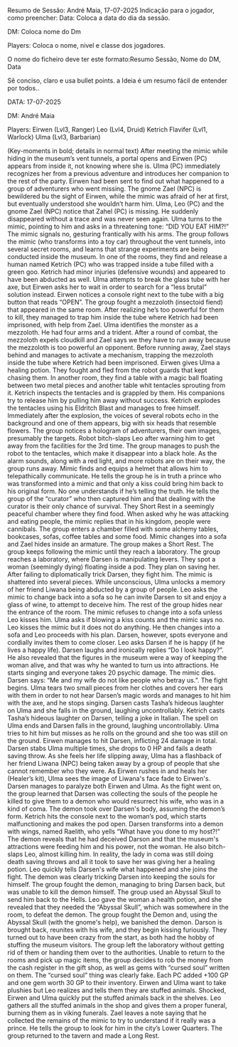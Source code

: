 Resumo de Sessão: André Maia, 17-07-2025
Indicação para o jogador, como preencher:
Data: Coloca a data do dia da sessão.

DM: Coloca nome do Dm

Players: Coloca o nome, nivel e classe dos jogadores.

O nome do ficheiro deve ter este formato:Resumo Sessão, Nome do DM, Data

Sê conciso, claro e usa bullet points. a Ideia é um resumo fácil de entender por todos..



DATA: 17-07-2025

DM: André Maia

Players:
Eirwen (Lvl3, Ranger)
Leo (Lvl4, Druid)
Ketrich Flavifer (Lvl1, Warlock)
Ulma (Lvl3, Barbarian)



(Key-moments in bold; details in normal text)
After meeting the mimic while hiding in the museum’s vent tunnels, a portal opens and Eirwen (PC) appears from inside it, not knowing where she is. Ulma (PC) immediately recognizes her from a previous adventure and introduces her companion to the rest of the party.
Eirwen had been sent to find out what happened to a group of adventurers who went missing.
The gnome Zael (NPC) is bewildered bu the sight of Eirwen, while the mimic was afraid of her at first, but eventually understood she wouldn’t harm him.
Ulma, Leo (PC) and the gnome Zael (NPC) notice that Zahel (PC) is missing. He suddenly disappeared without a trace and was never seen again.
Ulma turns to the mimic, pointing to him and asks in a threatening tone: “DID YOU EAT HIM?!”
The mimic signals no, gesturing frantically with his arms.
The group follows the mimic (who transforms into a toy car) throughout the vent tunnels, into several secret rooms, and learns that strange experiments are being conducted inside the museum. In one of the rooms, they find and release a human named Ketrich (PC) who was trapped inside a tube filled with a green goo.
Ketrich had minor injuries (defensive wounds) and appeared to have been abducted as well.
Ulma attempts to break the glass tube with her axe, but Eirwen asks her to wait in order to search for a “less brutal” solution instead.
Eirwen notices a console right next to the tube with a big button that reads “OPEN”.
The group fought a mezzoloth (insectoid fiend) that appeared in the same room. After realizing he’s too powerful for them to kill, they managed to trap him inside the tube where Ketrich had been imprisoned, with help from Zael.
Ulma identifies the monster as a mezzoloth. He had four arms and a trident.
After a round of combat, the mezzoloth expels cloudkill and Zael says we they have to run away because the mezzoloth is too powerful an opponent.
Before running away, Zael stays behind and manages to activate a mechanism, trapping the mezzoloth inside the tube where Ketrich had been imprisoned.
Eirwen gives Ulma a healing potion.
They fought and fled from the robot guards that kept chasing them.
In another room, they find a table with a magic ball floating between two metal pieces and another table whit tentacles sprouting from it.
Ketrich inspects the tentacles and is grappled by them. His companions try to release him by pulling him away without success. Ketrich explodes the tentacles using his Eldritch Blast and manages to free himself.
Immediately after the explosion, the voices of several robots echo in the background and one of them appears, big with six heads that resemble flowers.
The group notices a hologram of adventurers, their own images, presumably the targets.
Robot bitch-slaps Leo after warning him to get away from the facilities for the 3rd time.
The group manages to push the robot to the tentacles, which make it disappear into a black hole.
As the alarm sounds, along with a red light, and more robots are on their way, the group runs away.
Mimic finds and equips a helmet that allows him to telepathically communicate. He tells the group he is in truth a prince who was transformed into a mimic and that only a kiss could bring him back to his original form. No one understands if he’s telling the truth. He tells the group of the “curator” who then captured him and that dealing with the curator is their only chance of survival. They Short Rest in a seemingly peaceful chamber where they find food.
When asked why he was attacking and eating people, the mimic replies that in his kingdom, people were cannibals.
The group enters a chamber filled with some alchemy tables, bookcases, sofas, coffee tables and some food.
Mimic changes into a sofa and Zael hides inside an armature.
The group makes a Short Rest.
The group keeps following the mimic until they reach a laboratory.
The group reaches a laboratory, where Darsen is manipulating levers. They spot a woman (seemingly dying) floating inside a pod. They plan on saving her. After failing to diplomatically trick Darsen, they fight him. The mimic is shattered into several pieces. While unconscious, Ulma unlocks a memory of her friend Liwana being abducted by a group of people.
Leo asks the mimic to change back into a sofa so he can invite Darsen to sit and enjoy a glass of wine, to attempt to deceive him. The rest of the group hides near the entrance of the room.
The mimic refuses to change into a sofa unless Leo kisses him. Ulma asks if blowing a kiss counts and the mimic says no. Leo kisses the mimic but it does not do anything. He then changes into a sofa and Leo proceeds with his plan.
Darsen, however, spots everyone and cordially invites them to come closer. Leo asks Darsen if he is happy (if he lives a happy life). Darsen laughs and ironically replies “Do I look happy?”. He also revealed that the figures in the museum were a way of keeping the woman alive, and that was why he wanted to turn us into attractions. He starts singing and everyone takes 20 psychic damage. The mimic dies. Darsen says: “Me and my wife do not like people who betray us.”. The fight begins.
Ulma tears two small pieces from her clothes and covers her ears with them in order to not hear Darsen’s magic words and manages to hit him with the axe, and he stops singing.
Darsen casts Tasha’s hideous laughter on Ulma and she falls in the ground, laughing uncontrollably. Ketrich casts Tasha’s hideous laughter on Darsen, telling a joke in Italian. The spell on Ulma ends and Darsen falls in the ground, laughing uncontrollably. Ulma tries to hit him but misses as he rolls on the ground and she too was still on the ground.
Eirwen manages to hit Darsen, inflicting 24 damage in total.
Darsen stabs Ulma multiple times, she drops to 0 HP and fails a death saving throw. As she feels her life slipping away, Ulma has a flashback of her friend Liwana (NPC) being taken away by a group of people that she cannot remember who they were. As Eirwen rushes in and heals her (Healer’s kit), Ulma sees the image of Liwana's face fade to Eirwen's.
Darsen manages to paralyze both Eirwen and Ulma.
As the fight went on, the group learned that Darsen was collecting the souls of the people he killed to give them to a demon who would resurrect his wife, who was in a kind of coma. The demon took over Darsen's body, assuming the demon’s form.
Ketrich hits the console next to the woman’s pod, which starts malfunctioning and makes the pod open.
Darsen transforms into a demon with wings, named Raelith, who yells “What have you done to my host?!” The demon reveals that he had deceived Darson and that the museum's attractions were feeding him and his power, not the woman. He also bitch-slaps Leo, almost killing him.
In reality, the lady in coma was still doing death saving throws and all it took to save her was giving her a healing potion. Leo quickly tells Darsen's wife what happened and she joins the fight. The demon was clearly tricking Darsen into keeping the souls for himself. The group fought the demon, managing to bring Darsen back, but was unable to kill the demon himself. The group used an Abyssal Skull to send him back to the Hells.
Leo gave the woman a health potion, and she revealed that they needed the “Abyssal Skull”, which was somewhere in the room, to defeat the demon.
The group fought the Demon and, using the Abyssal Skull (with the gnome's help), we banished the demon.
Darson is brought back, reunites with his wife, and they begin kissing furiously. They turned out to have been crazy from the start, as both had the hobby of stuffing the museum visitors.
The group left the laboratory without getting rid of them or handing them over to the authorities. Unable to return to the rooms and pick up magic items, the group decides to rob the money from the cash register in the gift shop, as well as gems with “cursed soul” written on them. The “cursed soul” thing was clearly fake. Each PC added +100 GP and one gem worth 30 GP to their inventory.
Eirwen and Ulma want to take plushies but Leo realizes and tells them they are stuffed animals. Shocked, Eirwen and Ulma quickly put the stuffed animals back in the shelves.
Leo gathers all the stuffed animals in the shop and gives them a proper funeral, burning them as in viking funerals.
Zael leaves a note saying that he collected the remains of the mimic to try to understand if it really was a prince. He tells the group to look for him in the city’s Lower Quarters.
The group returned to the tavern and made a Long Rest.
